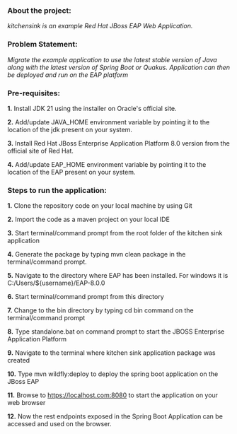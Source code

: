 ### About the project:

_kitchensink is an example Red Hat JBoss EAP Web Application._ 

### Problem Statement: 

_Migrate the example application to use the latest stable version of Java along with the latest version of Spring Boot or Quakus. Application can then be deployed and run on the EAP platform_

### Pre-requisites:  

**1.** Install JDK 21 using the installer on Oracle's official site.

**2.** Add/update JAVA_HOME environment variable by pointing it to the location of the jdk present on your system.

**3.** Install Red Hat JBoss Enterprise Application Platform 8.0 version from the official site of Red Hat.

**4.** Add/update EAP_HOME environment variable by pointing it to the location of the EAP present on your system.


### Steps to run the application:

**1.** Clone the repository code on your local machine by using Git

**2.** Import the code as a maven project on your local IDE

**3.** Start terminal/command prompt from the root folder of the kitchen sink application

**4.** Generate the package by typing mvn clean package in the terminal/command prompt.

**5.** Navigate to the directory where EAP has been installed. For windows it is C:/Users/${username}/EAP-8.0.0

**6.** Start terminal/command prompt from this directory

**7.** Change to the bin directory by typing cd bin command on the terminal/command prompt

**8.** Type standalone.bat on command prompt to start the JBOSS Enterprise Application Platform

**9.** Navigate to the terminal where kitchen sink application package was created

**10.** Type mvn wildfly:deploy to deploy the spring boot application on the JBoss EAP

**11.** Browse to https://localhost.com:8080 to start the application on your web browser

**12.** Now the rest endpoints exposed in the Spring Boot Application can be accessed and used on the browser.
